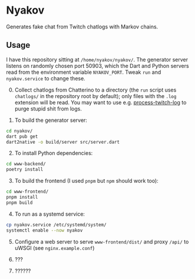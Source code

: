 # Nyakov

Generates fake chat from Twitch chatlogs with Markov chains.

## Usage
I have this repository sitting at `/home/nyakov/nyakov/`. The generator server listens on randomly chosen port 50903, which the Dart and Python servers read from the environment variable `NYAKOV_PORT`. Tweak `run` and `nyakov.service` to change these.

0. Collect chatlogs from Chatterino to a directory (the `run` script uses `chatlogs/` in the repository root by default); only files with the `.log` extension will be read. You may want to use e.g. [process-twitch-log](https://github.com/pettinen/process-twitch-log) to purge stupid shit from logs.

1. To build the generator server:
```sh
cd nyakov/
dart pub get
dart2native -o build/server src/server.dart
```

2. To install Python dependencies:
```sh
cd www-backend/
poetry install
```

3. To build the frontend (I used `pnpm` but `npm` should work too):
```sh
cd www-frontend/
pnpm install
pnpm build
```

4. To run as a systemd service:
```sh
cp nyakov.service /etc/systemd/system/
systemctl enable --now nyakov
```

5. Configure a web server to serve `www-frontend/dist/` and proxy `/api/` to uWSGI (see `nginx.example.conf`)

6. ???

7. ??????
